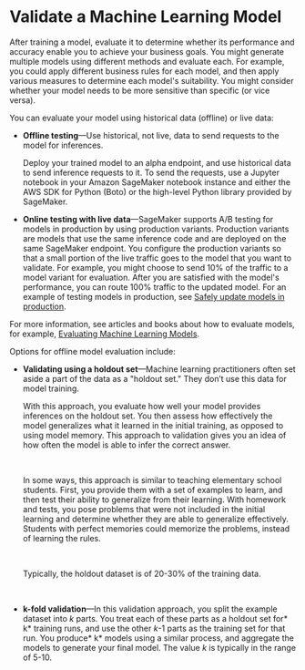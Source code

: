 # Validate a Machine Learning Model<a name="how-it-works-model-validation"></a>

After training a model, evaluate it to determine whether its performance and accuracy enable you to achieve your business goals\. You might generate multiple models using different methods and evaluate each\. For example, you could apply different business rules for each model, and then apply various measures to determine each model's suitability\. You might consider whether your model needs to be more sensitive than specific \(or vice versa\)\. 

You can evaluate your model using historical data \(offline\) or live data:
+ **Offline testing**—Use historical, not live, data to send requests to the model for inferences\. 

  Deploy your trained model to an alpha endpoint, and use historical data to send inference requests to it\. To send the requests, use a Jupyter notebook in your Amazon SageMaker notebook instance and either the AWS SDK for Python \(Boto\) or the high\-level Python library provided by SageMaker\.
+ **Online testing with live data**—SageMaker supports A/B testing for models in production by using production variants\. Production variants are models that use the same inference code and are deployed on the same SageMaker endpoint\. You configure the production variants so that a small portion of the live traffic goes to the model that you want to validate\. For example, you might choose to send 10% of the traffic to a model variant for evaluation\. After you are satisfied with the model's performance, you can route 100% traffic to the updated model\. For an example of testing models in production, see [Safely update models in production](model-ab-testing.md)\.

For more information, see articles and books about how to evaluate models, for example, [Evaluating Machine Learning Models](http://www.oreilly.com/data/free/evaluating-machine-learning-models.csp)\. 

Options for offline model evaluation include:
+ **Validating using a holdout set**—Machine learning practitioners often set aside a part of the data as a "holdout set\." They don’t use this data for model training\.

  With this approach, you evaluate how well your model provides inferences on the holdout set\. You then assess how effectively the model generalizes what it learned in the initial training, as opposed to using model memory\. This approach to validation gives you an idea of how often the model is able to infer the correct answer\. 

   

  In some ways, this approach is similar to teaching elementary school students\. First, you provide them with a set of examples to learn, and then test their ability to generalize from their learning\. With homework and tests, you pose problems that were not included in the initial learning and determine whether they are able to generalize effectively\. Students with perfect memories could memorize the problems, instead of learning the rules\.

   

  Typically, the holdout dataset is of 20\-30% of the training data\.

   
+ **k\-fold validation**—In this validation approach, you split the example dataset into *k* parts\. You treat each of these parts as a holdout set for* k* training runs, and use the other *k*\-1 parts as the training set for that run\. You produce* k* models using a similar process, and aggregate the models to generate your final model\. The value *k* is typically in the range of 5\-10\.